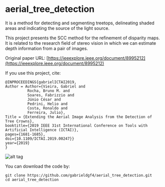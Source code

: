 # aerial_tree_detection
It is a method for detecting and segmenting treetops, delineating shaded areas and indicating the source of the light source.

This project presents the SCC method for the refinement of disparity maps. It is related to the research field of stereo vision in which we can estimate depth information from a pair of images.

Original paper URL: [https://ieeexplore.ieee.org/document/8995212](https://ieeexplore.ieee.org/document/8995212)

If you use this project, cite:


    @INPROCEEDINGS{gabrielICTAI2019,
    Author = Author={Vieira, Gabriel and 
              Rocha, Bruno M. and
              Soares, Fabrizzio and
              Júnio César and 
              Pedrini, Helio and 
              Costa, Ronaldo and 
              Ferreira, Julio},
    Title = {Extending the Aerial Image Analysis from the Detection of Tree Crowns},
    booktitle={2019 IEEE 31st International Conference on Tools with Artificial Intelligence (ICTAI)}, 
    pages={1681-1685},
    doi={10.1109/ICTAI.2019.00247}}
    year={2019}
    }
 

![alt tag](https://user-images.githubusercontent.com/63321757/131576181-6e42b7aa-3775-41a0-aacf-9eddb8d5a220.png)

You can download the code by:

    git clone https://github.com/gabrieldgf4/aerial_tree_detection.git
    cd aerial_tree_detection 

